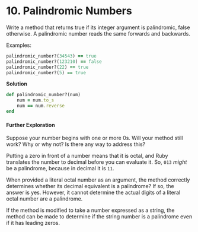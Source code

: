 # 10. Palindromic Numbers

Write a method that returns true if its  integer argument is palindromic, false otherwise. A palindromic number  reads the same forwards and backwards.

Examples:

```ruby
palindromic_number?(34543) == true
palindromic_number?(123210) == false
palindromic_number?(22) == true
palindromic_number?(5) == true
```

**Solution**

```ruby
def palindromic_number?(num)
    num = num.to_s
    num == num.reverse
end
```

#### Further Exploration

Suppose your number begins with one or more 0s. Will your method still work?  Why or why not?  Is there any way to address this?

Putting a zero in front of a number means that it is octal, and Ruby translates the number to decimal before you can  evaluate it. So, `013` *might* be a palindrome, because in decimal it is `11`.

When provided a  literal octal number as an argument, the method correctly determines whether its  decimal equivalent is a palindrome? If so, the answer is yes. However, it cannot determine the actual digits of a literal  octal number are a palindrome.

If the method is modified to take a number expressed as a string, the method can be made to determine if the string number is a palindrome even if it has leading zeros.